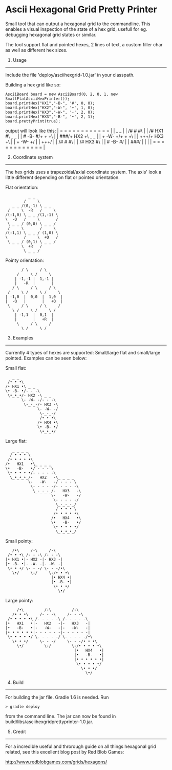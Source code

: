Ascii Hexagonal Grid Pretty Printer
=======================

Small tool that can output a hexagonal grid to the commandline.
This enables a visual inspection of the state of a hex grid, usefull for eg. debugging hexagonal grid states or similar.

The tool support flat and pointed hexes, 2 lines of text, a custom filler char as well as different hex sizes.


1. Usage
-----------------------
Include the file 'deploy/asciihexgrid-1.0.jar' in your classpath.

Building a hex grid like so:

    AsciiBoard board = new AsciiBoard(0, 2, 0, 1, new SmallFlatAsciiHexPrinter());
    board.printHex("HX1","-B-", '#', 0, 0);
    board.printHex("HX2","-W-", '+', 1, 0);
    board.printHex("HX3","-W-", '-', 2, 0);
    board.printHex("HX3","-B-", '•', 2, 1);
    board.prettyPrint(true);

output will look like this:
    | = = = = = = = = = = = = |
    |    _ _                  |
    |  /# # #\                |
    | /# HX1 #\ _ _           |
    | \# -B- #/+ + +\         |
    |  \#_#_#/+ HX2 +\ _ _    |
    |        \+ -W- +/+ + +\  |
    |         \+_+_+/+ HX3 +\ |
    |               \+ -W- +/ |
    |                \+_+_+/  |
    |                /# # #\  |
    |               /# HX3 #\ |
    |               \# -B- #/ |
    |                \#_#_#/  |
    |                         |
    | = = = = = = = = = = = = |

2. Coordinate system
-----------------------

The hex grids uses a trapezoidal/axial coordinate system. The axis' look a little different depending on flat or
pointed orientation.

Flat orientation:

              _ _
            /     \
       _ _ /(0,-1) \ _ _
     /     \  -R   /     \
    /(-1,0) \ _ _ /(1,-1) \
    \  -Q   /     \       /
     \ _ _ / (0,0) \ _ _ /
     /     \       /     \
    /(-1,1) \ _ _ / (1,0) \
    \       /     \  +Q   /
     \ _ _ / (0,1) \ _ _ /
           \  +R   /
            \ _ _ /

Pointy orientation:

           / \     / \
         /     \ /     \
        | -1,-1 |  1,-1 |
        |   -R  |       |
       / \     / \     / \
     /     \ /     \ /     \
    | -1,0  |  0,0  |  1,0  |
    |  -Q   |       |   +Q  |
     \     / \     / \     /
       \ /     \ /     \ /
        | -1,1  |  0,1  |
        |       |   +R  |
         \     / \     /
           \ /     \ /


3. Examples
-----------------------
Currently 4 types of hexes are supported: Small/large flat and small/large pointed. Examples can be seen below:

Small flat:

       _ _
     /• • •\
    /• HX1 •\ _ _
    \• -B- •/- - -\
     \•_•_•/- HX2 -\ _ _
           \- -W- -/- - -\
            \-_-_-/- HX3 -\
                  \- -W- -/
                   \-_-_-/
                   /• • •\
                  /• HX4 •\
                  \• -B- •/
                   \•_•_•/

Large flat:

       _ _ _ _
      / • • • \
     /• • • • •\
    /•   HX1   •\_ _ _ _
    \•   -B-   •/ - - - \
     \• • • • •/- - - - -\
      \_•_•_•_/-   HX2   -\_ _ _ _
              \-   -W-   -/ - - - \
               \- - - - -/- - - - -\
                \_-_-_-_/-   HX3   -\
                        \-   -W-   -/
                         \- - - - -/
                          \_-_-_-_/
                          / • • • \
                         /• • • • •\
                        /•   HX4   •\
                        \•   -B-   •/
                         \• • • • •/
                          \_•_•_•_/

Small pointy:

       /•\     /-\     /-\
     /• • •\ /- - -\ /- - -\
    |• HX1 •|- HX2 -|- HX3 -|
    |• -B- •|- -W- -|- -W- -|
     \• • •/ \- - -/ \- - -/•\
       \•/     \-/     \-/• • •\
                        |• HX4 •|
                        |• -B- •|
                         \• • •/
                           \•/

Large pointy:

         /•\         /-\         /-\
       /• • •\     /- - -\     /- - -\
     /• • • • •\ /- - - - -\ /- - - - -\
    |•   HX1   •|-   HX2   -|-   HX3   -|
    |•   -B-   •|-   -W-   -|-   -W-   -|
    |• • • • • •|- - - - - -|- - - - - -|
     \• • • • •/ \- - - - -/ \- - - - -/•\
       \• • •/     \- - -/     \- - -/• • •\
         \•/         \-/         \-/• • • • •\
                                  |•   HX4   •|
                                  |•   -B-   •|
                                  |• • • • • •|
                                   \• • • • •/
                                     \• • •/
                                       \•/



4. Build
-----------------------
For building the jar file. Gradle 1.6 is needed. Run

    > gradle deploy

from the command line. The jar can now be found in build/libs/asciihexgridprettyprinter-1.0.jar.


5. Credit
-----------------------
For a incredible useful and throrough guide on all things hexagonal grid related, see this excellent blog post by
Red Blob Games:

http://www.redblobgames.com/grids/hexagons/






